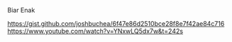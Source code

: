 Biar Enak

https://gist.github.com/joshbuchea/6f47e86d2510bce28f8e7f42ae84c716
https://www.youtube.com/watch?v=YNxwLQ5dx7w&t=242s
